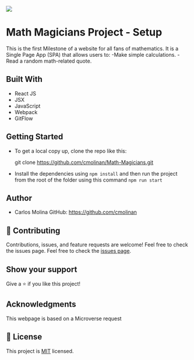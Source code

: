 ![](https://img.shields.io/badge/Microverse-blueviolet)

# Math Magicians Project - Setup

This is the first Milestone of a website for all fans of mathematics. It is a Single Page App (SPA) that allows users to:
    -Make simple calculations.
    -Read a random math-related quote.

## Built With

- React JS
- JSX
- JavaScript
- Webpack
- GitFlow
  
## Getting Started

- To get a local copy up, clone the repo like this: 

  git clone https://github.com/cmolinan/Math-Magicians.git

- Install the dependencies using `npm install` and then run the project from the root of the folder using this command `npm run start`

## Author
- Carlos Molina
  GitHub: https://github.com/cmolinan

## 🤝 Contributing

Contributions, issues, and feature requests are welcome!
Feel free to check the issues page.
Feel free to check the [issues page](../../issues/).

## Show your support

Give a ⭐️ if you like this project!

## Acknowledgments 

This webpage is based on a Microverse request


## 📝 License

This project is [MIT](./MIT.md) licensed.

 